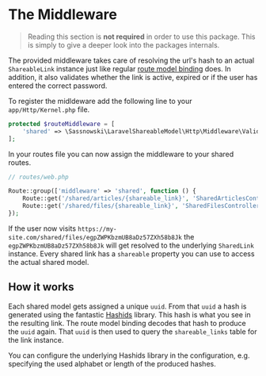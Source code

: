 # The Middleware

> Reading this section is **not required** in order to use this package. This is simply to give a deeper look into the packages internals.

The provided middleware takes care of resolving the url's hash to an actual `ShareableLink` instance just like regular [route model binding](https://laravel.com/docs/5.4/routing#route-model-binding) does. In addition, it also validates whether the link is active, expired or if the user has entered the correct password.

To register the midldeware add the following line to your `app/Http/Kernel.php` file.

```php
protected $routeMiddleware = [
    'shared' => \Sassnowski\LaravelShareableModel\Http\Middleware\ValidateShareableLink::class,
];
```

In your routes file you can now assign the middleware to your shared routes.

```php
// routes/web.php

Route::group(['middleware' => 'shared', function () {
    Route::get('/shared/articles/{shareable_link}', 'SharedArticlesController@show');
    Route::get('/shared/files/{shareable_link}', 'SharedFilesController@show');
});
```

If the user now visits `https://my-site.com/shared/files/egpZWPKbzmUB8aDz57ZXh58b8Jk` the `egpZWPKbzmUB8aDz57ZXh58b8Jk` will get resolved to the underlying `SharedLink` instance. Every shared link has a `shareable` property you can use to access the actual shared model.

## How it works

Each shared model gets assigned a unique `uuid`. From that `uuid` a hash is generated using the fantastic [Hashids](https://github.com/ivanakimov/hashids.php) library. This hash is what you see in the resulting link. The route model binding decodes that hash to produce the `uuid` again. That `uuid` is then used to query the `shareable_links` table for the link instance.

You can configure the underlying Hashids library in the configuration, e.g. specifying the used alphabet or length of the produced hashes.

